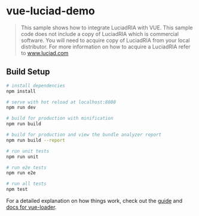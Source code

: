 # vue-luciad-demo

> This sample shows how to integrate LuciadRIA with VUE.
This sample code does not include a copy of LuciadRIA which is commercial software. 
You will need to acquire copy of LuciadRIA from your local distributor.  For more information on how to acquire a LuciadRIA refer to www.luciad.com

## Build Setup

``` bash
# install dependencies
npm install

# serve with hot reload at localhost:8080
npm run dev

# build for production with minification
npm run build

# build for production and view the bundle analyzer report
npm run build --report

# run unit tests
npm run unit

# run e2e tests
npm run e2e

# run all tests
npm test
```

For a detailed explanation on how things work, check out the [guide](http://vuejs-templates.github.io/webpack/) and [docs for vue-loader](http://vuejs.github.io/vue-loader).
